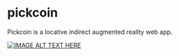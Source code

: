 # pickcoin

Pickcoin is a locative indirect augmented reality web app.

[![IMAGE ALT TEXT HERE](https://img.youtube.com/vi/67Qd91LgiZw/0.jpg)](https://www.youtube.com/watch?v=67Qd91LgiZw)
